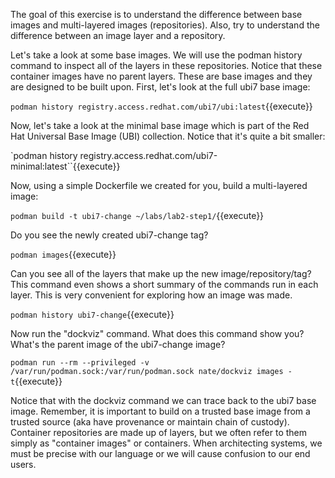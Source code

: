 The goal of this exercise is to understand the difference between base images and multi-layered images (repositories). Also, try to understand the difference between an image layer and a repository.


Let's take a look at some base images. We will use the podman history command to inspect all of the layers in these repositories. Notice that these container images have no parent layers. These are base images and they are designed to be built upon. First, let's look at the full ubi7 base image:

`podman history registry.access.redhat.com/ubi7/ubi:latest`{{execute}}

Now, let's take a look at the minimal base image which is part of the Red Hat Universal Base Image (UBI) collection. Notice that it's quite a bit smaller:

`podman history registry.access.redhat.com/ubi7-minimal:latest``{{execute}}

Now, using a simple Dockerfile we created for you, build a multi-layered image:

``podman build -t ubi7-change ~/labs/lab2-step1/``{{execute}}

Do you see the newly created ubi7-change tag?

``podman images``{{execute}}

Can you see all of the layers that make up the new image/repository/tag? This command even shows a short summary of the commands run in each layer. This is very convenient for exploring how an image was made.

``podman history ubi7-change``{{execute}}

Now run the "dockviz" command. What does this command show you? What's the parent image of the ubi7-change image? 

``podman run --rm --privileged -v /var/run/podman.sock:/var/run/podman.sock nate/dockviz images -t``{{execute}}

Notice that with the dockviz command we can trace back to the ubi7 base image. Remember, it is important to build on a trusted base image from a trusted source (aka have provenance or maintain chain of custody). Container repositories are made up of layers, but we often refer to them simply as "container images" or containers. When architecting systems, we must be precise with our language or we will cause confusion to our end users.
